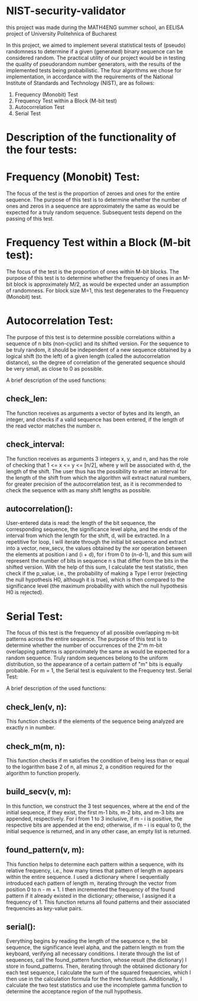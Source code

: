 # NIST-security-validator
this project was made during the MATH4ENG summer school, an EELISA project of University Politehnica of Bucharest 

In this project, we aimed to implement several statistical tests of (pseudo) randomness to determine if a given (generated) binary sequence can be considered random. The practical utility of our project would be in testing the quality of pseudorandom number generators, with the results of the implemented tests being probabilistic. The four algorithms we chose for implementation, in accordance with the requirements of the National Institute of Standards and Technology (NIST), are as follows:

1. Frequency (Monobit) Test
2. Frequency Test within a Block (M-bit test)
3. Autocorrelation Test
4. Serial Test

# Description of the functionality of the four tests:

# Frequency (Monobit) Test:

The focus of the test is the proportion of zeroes and ones for the entire sequence. The purpose of this test is to determine whether the number of ones and zeros in a sequence are approximately the same as would be expected for a truly random sequence. Subsequent tests depend on the passing of this test.

# Frequency Test within a Block (M-bit test):

The focus of the test is the proportion of ones within M-bit blocks. The purpose of this test is to determine whether the frequency of ones in an M-bit block is approximately M/2, as would be expected under an assumption of randomness. For block size M=1, this test degenerates to the Frequency (Monobit) test.

# Autocorrelation Test:

The purpose of this test is to determine possible correlations within a sequence of n bits (non-cyclic) and its shifted version. For the sequence to be truly random, it should be independent of a new sequence obtained by a logical shift (to the left) of a given length (called the autocorrelation distance), so the degree of correlation of the generated sequence should be very small, as close to 0 as possible.

A brief description of the used functions:

## check_len:
The function receives as arguments a vector of bytes and its length, an integer, and checks if a valid sequence has been entered, if the length of the read vector matches the number n.

## check_interval:
The function receives as arguments 3 integers x, y, and n, and has the role of checking that 1 <= x <= y <= [n/2], where y will be associated with d, the length of the shift. The user thus has the possibility to enter an interval for the length of the shift from which the algorithm will extract natural numbers, for greater precision of the autocorrelation test, as it is recommended to check the sequence with as many shift lengths as possible.

## autocorrelation():
User-entered data is read: the length of the bit sequence, the corresponding sequence, the significance level alpha, and the ends of the interval from which the length for the shift, d, will be extracted. In a repetitive for loop, I will iterate through the initial bit sequence and extract into a vector, new_secv, the values obtained by the xor operation between the elements at position i and (i + d), for i from 0 to (n-d-1), and this sum will represent the number of bits in sequence n s that differ from the bits in the shifted version. With the help of this sum, I calculate the test statistic, then check if the p_value, i.e., the probability of making a Type I error (rejecting the null hypothesis H0, although it is true), which is then compared to the significance level (the maximum probability with which the null hypothesis H0 is rejected).

# Serial Test:

The focus of this test is the frequency of all possible overlapping m-bit patterns across the entire sequence. The purpose of this test is to determine whether the number of occurrences of the 2^m m-bit overlapping patterns is approximately the same as would be expected for a random sequence. Truly random sequences belong to the uniform distribution, so the appearance of a certain pattern of "m" bits is equally probable. For m = 1, the Serial test is equivalent to the Frequency test.
Serial Test:

A brief description of the used functions:

## check_len(v, n):
This function checks if the elements of the sequence being analyzed are exactly n in number.

## check_m(m, n):
This function checks if m satisfies the condition of being less than or equal to the logarithm base 2 of n, all minus 2, a condition required for the algorithm to function properly.

## build_secv(v, m): 
In this function, we construct the 3 test sequences, where at the end of the initial sequence, if they exist, the first m-1 bits, m-2 bits, and m-3 bits are appended, respectively. For i from 1 to 3 inclusive, if m - i is positive, the respective bits are appended at the end; otherwise, if m - i is equal to 0, the initial sequence is returned, and in any other case, an empty list is returned.

## found_pattern(v, m):
This function helps to determine each pattern within a sequence, with its relative frequency, i.e., how many times that pattern of length m appears within the entire sequence. I used a dictionary where I sequentially introduced each pattern of length m, iterating through the vector from position 0 to n - m + 1. I then incremented the frequency of the found pattern if it already existed in the dictionary; otherwise, I assigned it a frequency of 1. This function returns all found patterns and their associated frequencies as key-value pairs.

## serial():

Everything begins by reading the length of the sequence n, the bit sequence, the significance level alpha, and the pattern length m from the keyboard, verifying all necessary conditions. I iterate through the list of sequences, call the found_pattern function, whose result (the dictionary) I store in found_patterns. Then, iterating through the obtained dictionary for each test sequence, I calculate the sum of the squared frequencies, which I then use in the calculation formula for the three functions. Additionally, I calculate the two test statistics and use the incomplete gamma function to determine the acceptance region of the null hypothesis.
